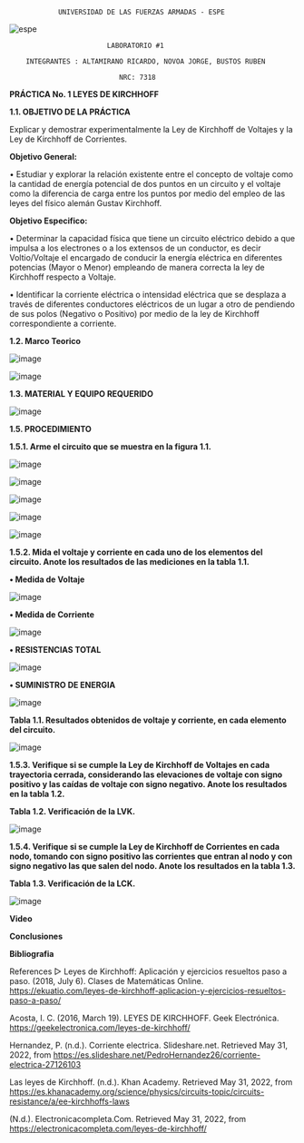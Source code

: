                 UNIVERSIDAD DE LAS FUERZAS ARMADAS - ESPE
 
 ![espe](https://user-images.githubusercontent.com/105680588/171091714-dcd38a78-7d73-4d9e-95b4-b4987f9df6b7.png)

                            LABORATORIO #1

        INTEGRANTES : ALTAMIRANO RICARDO, NOVOA JORGE, BUSTOS RUBEN

                               NRC: 7318

   **PRÁCTICA No. 1 LEYES DE KIRCHHOFF**

**1.1. OBJETIVO DE LA PRÁCTICA**

Explicar y demostrar experimentalmente la Ley de Kirchhoff de Voltajes y la Ley de Kirchhoff de Corrientes.

**Objetivo General:**  

•	Estudiar y explorar la relación existente entre el concepto de voltaje como la cantidad de energía potencial de dos puntos en un circuito y el voltaje como la diferencia de carga entre los puntos por medio del empleo de las leyes del físico alemán Gustav Kirchhoff.

**Objetivo Especifico:**


•	Determinar la capacidad física que tiene un circuito eléctrico debido a que impulsa a los electrones o a los extensos de un conductor, es decir Voltio/Voltaje el encargado de conducir la energía eléctrica en diferentes potencias (Mayor o Menor) empleando de manera correcta la ley de Kirchhoff respecto a Voltaje.

•	Identificar la corriente eléctrica o intensidad eléctrica que se desplaza a través de diferentes conductores eléctricos de un lugar a otro de pendiendo de sus polos (Negativo o Positivo) por medio de la ley de Kirchhoff correspondiente a corriente.  


**1.2. Marco Teorico** 

![image](https://user-images.githubusercontent.com/105680588/171094292-6013a26c-d564-4eb9-b56c-2f75af58c08c.png)

![image](https://user-images.githubusercontent.com/105680588/171094326-8e06d71d-4e7d-49ed-9667-ef6969dd7631.png)

**1.3. MATERIAL Y EQUIPO REQUERIDO**
 
 ![image](https://user-images.githubusercontent.com/105680588/171093184-fd003043-afc2-4413-800e-8e935315e403.png)

**1.5. PROCEDIMIENTO**

**1.5.1. Arme el circuito que se muestra en la figura 1.1.**

![image](https://user-images.githubusercontent.com/105680588/171093319-252e3473-6ef1-4e3e-b035-ebd1da03aab8.png)

![image](https://user-images.githubusercontent.com/105680588/171098094-16de1146-9c00-477c-bae8-584f82159f2d.png)

![image](https://user-images.githubusercontent.com/105680588/171098143-ae61fafa-8ed8-4f40-ac1a-cb7a64ec882a.png)

![image](https://user-images.githubusercontent.com/105680588/171098177-599f6a79-0eb6-4320-a62d-a06a7e0276d4.png)

![image](https://user-images.githubusercontent.com/105680588/171098197-af9520d7-a8cf-4aed-8a9d-a7d912be9bb8.png)


**1.5.2. Mida el voltaje y corriente en cada uno de los elementos del circuito. Anote los
resultados de las mediciones en la tabla 1.1.**

**•	Medida de Voltaje**

![image](https://user-images.githubusercontent.com/105680588/171093439-402fc7fe-d0df-4168-aec2-40bf608b63ec.png)

**•	Medida de Corriente**

![image](https://user-images.githubusercontent.com/105680588/171093487-f409ce2c-3a53-4702-b926-644dca6b5898.png)

**•	RESISTENCIAS TOTAL**

![image](https://user-images.githubusercontent.com/105680588/171093562-771fc3fb-9bbf-4f2b-81b1-2671cb89a74b.png)

**•	SUMINISTRO DE ENERGIA**

![image](https://user-images.githubusercontent.com/105680588/171093655-43e4519d-1523-4e4b-b16f-585bbeb1157e.png)

**Tabla 1.1. Resultados obtenidos de voltaje y corriente, en cada elemento del circuito.**

![image](https://user-images.githubusercontent.com/105680588/171093774-5c86cf5f-9938-471d-a997-310d722f82f2.png)

**1.5.3. Verifique si se cumple la Ley de Kirchhoff de Voltajes en cada trayectoria cerrada, considerando las elevaciones de voltaje con signo positivo y las caídas de voltaje con signo negativo. Anote los resultados en la tabla 1.2.**

**Tabla 1.2. Verificación de la LVK.**

![image](https://user-images.githubusercontent.com/105680588/171093874-695cf092-c6ad-41c3-a53a-c9fae3f41bfb.png)


**1.5.4. Verifique si se cumple la Ley de Kirchhoff de Corrientes en cada nodo, tomando con signo positivo las corrientes que entran al nodo y con signo negativo las que salen del nodo. Anote los resultados en la tabla 1.3.**

**Tabla 1.3. Verificación de la LCK.**

![image](https://user-images.githubusercontent.com/105680588/171093959-90e1e772-359d-4dab-810c-cb597ee0158d.png)

**Video**



**Conclusiones**


**Bibliografia**

References
▷ Leyes de Kirchhoff: Aplicación y ejercicios resueltos paso a paso. (2018, July 6). Clases de Matemáticas Online. https://ekuatio.com/leyes-de-kirchhoff-aplicacion-y-ejercicios-resueltos-paso-a-paso/

Acosta, I. C. (2016, March 19). LEYES DE KIRCHHOFF. Geek Electrónica. https://geekelectronica.com/leyes-de-kirchhoff/

Hernandez, P. (n.d.). Corriente electrica. Slideshare.net. Retrieved May 31, 2022, from https://es.slideshare.net/PedroHernandez26/corriente-electrica-27126103

Las leyes de Kirchhoff. (n.d.). Khan Academy. Retrieved May 31, 2022, from https://es.khanacademy.org/science/physics/circuits-topic/circuits-resistance/a/ee-kirchhoffs-laws

(N.d.). Electronicacompleta.Com. Retrieved May 31, 2022, from https://electronicacompleta.com/leyes-de-kirchhoff/








